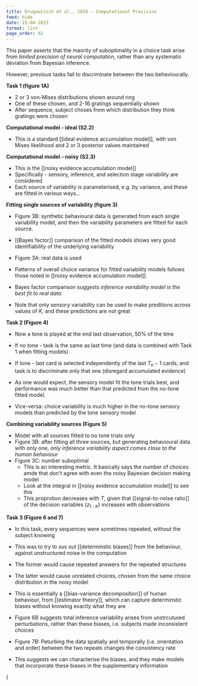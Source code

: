 ```yaml
---
title: Drugowitsch et al., 2016 - Computational Precision
feed: hide
date: 15-04-2023
format: list
page_order: 42
---
```



This paper asserts that the maority of suboptimality in a choice task arise from *limited precision of neural computation*, rather than any systematic deviation from Bayesian inference.

However, previous tasks fail to discriminate between the two behaviourally.

**Task 1 (figure 1A)**
- 2 or 3 von-Mises distributions shown around ring
- One of these chosen, and 2-16 gratings sequentially shown
- After sequence, subject choses from which distribution they think gratings were chosen

**Computational model - ideal (S2.2)**
- This is a standard [[ideal evidence accumulation model]], with von Mises likelihood and 2 or 3 posterior values maintained

**Computational model - noisy (S2.3)**
- This is the [[noisy evidence accumulation model]]
- Specifically - sensory, inference, and selection stage variability are considered
- Each source of variability is parameterised, e.g. by variance, and these are fitted in various ways...

**Fitting single sources of variability (figure 3)**
- Figure 3B: synthetic behavioural data is generated from each single variability model, and then the variability parameters are fitted for each source.
- [[Bayes factor]] comparison of the fitted models shows very good identifiability of the underlying variability

- Figure 3A: real data is used
- Patterns of overall choice variance for fitted variability models follows those noted in [[noisy evidence accumulation model]]
- Bayes factor comparison suggests *inference variability model is the best fit to real data*
- Note that only sensory variability can be used to make preditions across values of $K$, and these predictions are not great


**Task 2 (Figure 4)**
- Now a tone is played at the end last observation, 50% of the time
- If no tone - task is the same as last time (and data is combined with Task 1 when fitting models)
- If tone - last card is selected independently of the last $T_n-1$ cards, and task is to discriminate only that one (disregard accumulated evidence)

- As one would expect, the sensory model fit the tone trials best, and performance was much better than that predicted from the no-tone fitted model.
- Vice-versa: choice variability is much higher in the no-tone sensory models than predicted by the tone sensory model

**Combining variability sources (Figure 5)**
- Model with all sources fitted to no tone trials only
- Figure 3B: after fitting all three sources, but generating behavioural data with only one, *only inference variability aspect comes close to the human behaviour*
- Figure 3C: number suboptimal
	- This is an interesting metric. It basically says the number of choices amde that don't agree with even the noisy Bayesian decision making model
	- Look at the integral in [[noisy evidence accumulation model]] to see this
	- This proprotion decreases with $T$, given that [[signal-to-noise ratio]] of the decision variables ($z_{1:K}$) increases with observations


**Task 3 (Figure 6 and 7)**
- In this task, every sequences were sometimes repeated, without the subject knowing
- This was to try to sus out [[determinstic biases]] from the behaviour, against unstructured noise in the computation
- The former would cause repeated answers for the repeated structures
- The latter would cause unrelated choices, chosen from the same choice distribution in the noisy model

- This is essentially a [[bias-variance decomposition]] of human behaviour, from [[estimator theory]], which can capture determinstic biases without knowing exactly what they are
- Figure 6B suggests total inference variability arises from unstrcutured perturbations, rather than these biases, i.e. subjects made inconsistent choices

- Figure 7B: Peturbing the data spatially and temporally (i.e. orientation and order) between the two repeats changes the consistency rate
- This suggests we can characterise the biases, and they make models that incorporate these biases in the supplementary information

\(